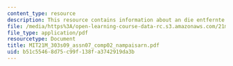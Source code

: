```yaml
---
content_type: resource
description: This resource contains information about an die entfernte their tempo.
file: /media/https%3A/open-learning-course-data-rc.s3.amazonaws.com/21m-303-writing-in-tonal-forms-i-spring-2009/b51c55468d75c99f138fa3742919da3b_MIT21M_303s09_assn07_comp02_nampaisarn.pdf
file_type: application/pdf
resourcetype: Document
title: MIT21M_303s09_assn07_comp02_nampaisarn.pdf
uid: b51c5546-8d75-c99f-138f-a3742919da3b
---
```

